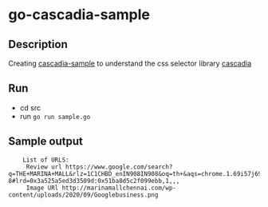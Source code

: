 # go-cascadia-sample


## Description

Creating [cascadia-sample](https://github.com/yuvan11/cascadia-sample) to understand the css selector library [cascadia](https://github.com/andybalholm/cascadia)

## Run

- cd src
- run `go run sample.go`

## Sample output

        List of URLS:      
         Review url https://www.google.com/search?q=THE+MARINA+MALL&rlz=1C1CHBD_enIN908IN908&oq=th+&aqs=chrome.1.69i57j69i59l2j69i60l5.2415j0j7&sourceid=chrome&ie=UTF-8#lrd=0x3a525a5ed3d3509d:0x51ba8d5c2f099ebb,1,,,                                                                                                                                 
         Image URl http://marinamallchennai.com/wp-content/uploads/2020/09/Googlebusiness.png  
